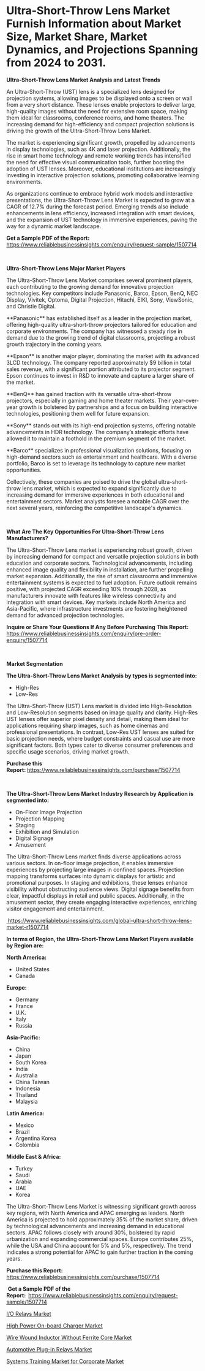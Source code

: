 <p><h1>Ultra-Short-Throw Lens Market Furnish Information about Market Size, Market Share, Market Dynamics, and Projections Spanning from 2024 to 2031.</h1></p><p><strong>Ultra-Short-Throw Lens Market Analysis and Latest Trends</strong></p>
<p><p>An Ultra-Short-Throw (UST) lens is a specialized lens designed for projection systems, allowing images to be displayed onto a screen or wall from a very short distance. These lenses enable projectors to deliver large, high-quality images without the need for extensive room space, making them ideal for classrooms, conference rooms, and home theaters. The increasing demand for high-efficiency and compact projection solutions is driving the growth of the Ultra-Short-Throw Lens Market.</p><p>The market is experiencing significant growth, propelled by advancements in display technologies, such as 4K and laser projection. Additionally, the rise in smart home technology and remote working trends has intensified the need for effective visual communication tools, further boosting the adoption of UST lenses. Moreover, educational institutions are increasingly investing in interactive projection solutions, promoting collaborative learning environments. </p><p>As organizations continue to embrace hybrid work models and interactive presentations, the Ultra-Short-Throw Lens Market is expected to grow at a CAGR of 12.7% during the forecast period. Emerging trends also include enhancements in lens efficiency, increased integration with smart devices, and the expansion of UST technology in immersive experiences, paving the way for a dynamic market landscape.</p></p>
<p><strong>Get a Sample PDF of the Report:&nbsp;</strong> <a href="https://www.reliablebusinessinsights.com/enquiry/request-sample/1507714?utm_campaign=1121&utm_medium=2&utm_source=Github&utm_content=ia&utm_term=07122024&utm_id=ultra-short-throw-lens">https://www.reliablebusinessinsights.com/enquiry/request-sample/1507714</a></p>
<p>&nbsp;</p>
<p><strong>Ultra-Short-Throw Lens Major Market Players</strong></p>
<p><p>The Ultra-Short-Throw Lens Market comprises several prominent players, each contributing to the growing demand for innovative projection technologies. Key competitors include Panasonic, Barco, Epson, BenQ, NEC Display, Vivitek, Optoma, Digital Projection, Hitachi, EIKI, Sony, ViewSonic, and Christie Digital.</p><p>**Panasonic** has established itself as a leader in the projection market, offering high-quality ultra-short-throw projectors tailored for education and corporate environments. The company has witnessed a steady rise in demand due to the growing trend of digital classrooms, projecting a robust growth trajectory in the coming years.</p><p>**Epson** is another major player, dominating the market with its advanced 3LCD technology. The company reported approximately $9 billion in total sales revenue, with a significant portion attributed to its projector segment. Epson continues to invest in R&D to innovate and capture a larger share of the market.</p><p>**BenQ** has gained traction with its versatile ultra-short-throw projectors, especially in gaming and home theater markets. Their year-over-year growth is bolstered by partnerships and a focus on building interactive technologies, positioning them well for future expansion.</p><p>**Sony** stands out with its high-end projection systems, offering notable advancements in HDR technology. The company’s strategic efforts have allowed it to maintain a foothold in the premium segment of the market.</p><p>**Barco** specializes in professional visualization solutions, focusing on high-demand sectors such as entertainment and healthcare. With a diverse portfolio, Barco is set to leverage its technology to capture new market opportunities.</p><p>Collectively, these companies are poised to drive the global ultra-short-throw lens market, which is expected to expand significantly due to increasing demand for immersive experiences in both educational and entertainment sectors. Market analysts foresee a notable CAGR over the next several years, reinforcing the competitive landscape's dynamics.</p></p>
<p>&nbsp;</p>
<p><strong>What Are The Key Opportunities For Ultra-Short-Throw Lens Manufacturers?</strong></p>
<p><p>The Ultra-Short-Throw Lens market is experiencing robust growth, driven by increasing demand for compact and versatile projection solutions in both education and corporate sectors. Technological advancements, including enhanced image quality and flexibility in installation, are further propelling market expansion. Additionally, the rise of smart classrooms and immersive entertainment systems is expected to fuel adoption. Future outlook remains positive, with projected CAGR exceeding 10% through 2028, as manufacturers innovate with features like wireless connectivity and integration with smart devices. Key markets include North America and Asia-Pacific, where infrastructure investments are fostering heightened demand for advanced projection technologies.</p></p>
<p><strong>Inquire or Share Your Questions If Any Before Purchasing This Report:</strong> <a href="https://www.reliablebusinessinsights.com/enquiry/pre-order-enquiry/1507714?utm_campaign=1121&utm_medium=2&utm_source=Github&utm_content=ia&utm_term=07122024&utm_id=ultra-short-throw-lens">https://www.reliablebusinessinsights.com/enquiry/pre-order-enquiry/1507714</a></p>
<p>&nbsp;</p>
<p><strong>Market Segmentation</strong></p>
<p><strong>The Ultra-Short-Throw Lens Market Analysis by types is segmented into:</strong></p>
<p><ul><li>High-Res</li><li>Low-Res</li></ul></p>
<p><p>The Ultra-Short-Throw (UST) Lens market is divided into High-Resolution and Low-Resolution segments based on image quality and clarity. High-Res UST lenses offer superior pixel density and detail, making them ideal for applications requiring sharp images, such as home cinemas and professional presentations. In contrast, Low-Res UST lenses are suited for basic projection needs, where budget constraints and casual use are more significant factors. Both types cater to diverse consumer preferences and specific usage scenarios, driving market growth.</p></p>
<p><strong>Purchase this Report:&nbsp;</strong><a href="https://www.reliablebusinessinsights.com/purchase/1507714?utm_campaign=1121&utm_medium=2&utm_source=Github&utm_content=ia&utm_term=07122024&utm_id=ultra-short-throw-lens">https://www.reliablebusinessinsights.com/purchase/1507714</a></p>
<p>&nbsp;</p>
<p><strong>The Ultra-Short-Throw Lens Market Industry Research by Application is segmented into:</strong></p>
<p><ul><li>On-Floor Image Projection</li><li>Projection Mapping</li><li>Staging</li><li>Exhibition and Simulation</li><li>Digital Signage</li><li>Amusement</li></ul></p>
<p><p>The Ultra-Short-Throw Lens market finds diverse applications across various sectors. In on-floor image projection, it enables immersive experiences by projecting large images in confined spaces. Projection mapping transforms surfaces into dynamic displays for artistic and promotional purposes. In staging and exhibitions, these lenses enhance visibility without obstructing audience views. Digital signage benefits from clear, impactful displays in retail and public spaces. Additionally, in the amusement sector, they create engaging interactive experiences, enriching visitor engagement and entertainment.</p></p>
<p><a href="https://www.reliablebusinessinsights.com/global-ultra-short-throw-lens-market-r1507714?utm_campaign=1121&utm_medium=2&utm_source=Github&utm_content=ia&utm_term=07122024&utm_id=ultra-short-throw-lens">&nbsp;https://www.reliablebusinessinsights.com/global-ultra-short-throw-lens-market-r1507714</a></p>
<p><strong>In terms of Region, the Ultra-Short-Throw Lens Market Players available by Region are:</strong></p>
<p>
    <p> <strong> North America: </strong>
        <ul>
            <li>United States</li>
            <li>Canada</li>
        </ul>
        </p> 
    <p> <strong> Europe: </strong>
        <ul>
            <li>Germany</li>
            <li>France</li>
            <li>U.K.</li>
            <li>Italy</li>
            <li>Russia</li>
        </ul>
        </p> 
    <p> <strong> Asia-Pacific: </strong>
        <ul>
            <li>China</li>
            <li>Japan</li>
            <li>South Korea</li>
            <li>India</li>
            <li>Australia</li>
            <li>China Taiwan</li>
            <li>Indonesia</li>
            <li>Thailand</li>
            <li>Malaysia</li>
        </ul>
        </p> 
    <p> <strong> Latin America: </strong>
        <ul>
            <li>Mexico</li>
            <li>Brazil</li>
            <li>Argentina Korea</li>
            <li>Colombia</li>
        </ul>
        </p> 
    <p> <strong> Middle East & Africa: </strong>
        <ul>
            <li>Turkey</li>
            <li>Saudi</li>
            <li>Arabia</li>
            <li>UAE</li>
            <li>Korea</li>
        </ul>
    </p>
    </p>
<p><p>The Ultra-Short-Throw Lens Market is witnessing significant growth across key regions, with North America and APAC emerging as leaders. North America is projected to hold approximately 35% of the market share, driven by technological advancements and increasing demand in educational sectors. APAC follows closely with around 30%, bolstered by rapid urbanization and expanding commercial spaces. Europe contributes 25%, while the USA and China account for 5% and 5%, respectively. The trend indicates a strong potential for APAC to gain further traction in the coming years.</p></p>
<p><strong>Purchase this Report: </strong><a href="https://www.reliablebusinessinsights.com/purchase/1507714?utm_campaign=1121&utm_medium=2&utm_source=Github&utm_content=ia&utm_term=07122024&utm_id=ultra-short-throw-lens">https://www.reliablebusinessinsights.com/purchase/1507714</a></p>
<p>&nbsp;<strong>Get a Sample PDF of the Report:&nbsp;&nbsp;</strong><a href="https://www.reliablebusinessinsights.com/enquiry/request-sample/1507714?utm_campaign=1121&utm_medium=2&utm_source=Github&utm_content=ia&utm_term=07122024&utm_id=ultra-short-throw-lens">https://www.reliablebusinessinsights.com/enquiry/request-sample/1507714</a></p>
<p><strong></strong></p>
<p><p><a href="https://github.com/aikinzul446/Market-Research-Report-List-1/blob/main/io-relays-market.md?utm_campaign=1121&utm_medium=2&utm_source=Github&utm_content=ia&utm_term=07122024&utm_id=ultra-short-throw-lens">I/O Relays Market</a></p><p><a href="https://issuu.com/reportprime-2/docs/high-power-on-board-charger-market-size-2030.pptx?utm_campaign=1121&utm_medium=2&utm_source=Github&utm_content=ia&utm_term=07122024&utm_id=ultra-short-throw-lens">High Power On-board Charger Market</a></p><p><a href="https://issuu.com/reportprime-2/docs/wire-wound-inductor-without-ferrite-core-market-si?utm_campaign=1121&utm_medium=2&utm_source=Github&utm_content=ia&utm_term=07122024&utm_id=ultra-short-throw-lens">Wire Wound Inductor Without Ferrite Core Market</a></p><p><a href="https://github.com/guneycigdem35/Market-Research-Report-List-5/blob/main/automotive-plug-in-relays-market.md?utm_campaign=1121&utm_medium=2&utm_source=Github&utm_content=ia&utm_term=07122024&utm_id=ultra-short-throw-lens">Automotive Plug-in Relays Market</a></p><p><a href="https://www.linkedin.com/pulse/key-drivers-systems-training-market-corporate-markets-projected-0gugc?utm_campaign=1121&utm_medium=2&utm_source=Github&utm_content=ia&utm_term=07122024&utm_id=ultra-short-throw-lens">Systems Training Market for Corporate Market</a></p></p>